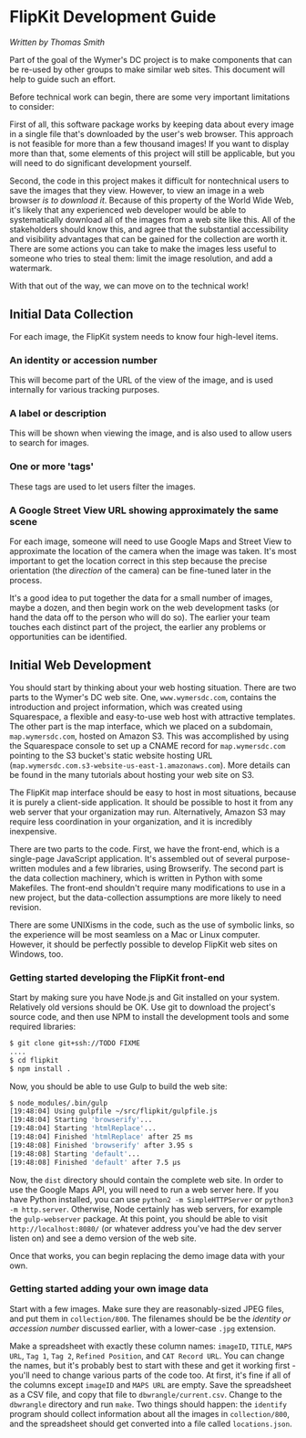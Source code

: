 # FlipKit Development Guide

*Written by Thomas Smith*

Part of the goal of the Wymer's DC project is to make components that
can be re-used by other groups to make similar web sites.  This document
will help to guide such an effort.

Before technical work can begin, there are some very important
limitations to consider:

First of all, this software package works by keeping data about every
image in a single file that's downloaded by the user's web browser.
This approach is not feasible for more than a few thousand images!  If
you want to display more than that, some elements of this project will
still be applicable, but you will need to do significant development
yourself.

Second, the code in this project makes it difficult for nontechnical
users to save the images that they view.  However, to view an image in a
web browser *is to download it*.  Because of this property of the World
Wide Web, it's likely that any experienced web developer would be able
to systematically download all of the images from a web site like this.
All of the stakeholders should know this, and agree that the substantial
accessibility and visibility advantages that can be gained for the
collection are worth it.  There are some actions you can take to make
the images less useful to someone who tries to steal them: limit the
image resolution, and add a watermark.

With that out of the way, we can move on to the technical work!

## Initial Data Collection

For each image, the FlipKit system needs to know four high-level items.

### An identity or accession number

This will become part of the URL of the view of the image, and is used
internally for various tracking purposes.

### A label or description

This will be shown when viewing the image, and is also used to allow
users to search for images.

### One or more 'tags'

These tags are used to let users filter the images.

### A Google Street View URL showing approximately the same scene

For each image, someone will need to use Google Maps and Street View to
approximate the location of the camera when the image was taken.  It's
most important to get the location correct in this step because the
precise orientation (the *direction* of the camera) can be fine-tuned
later in the process.

It's a good idea to put together the data for a small number of images,
maybe a dozen, and then begin work on the web development tasks (or hand
the data off to the person who will do so).  The earlier your team
touches each distinct part of the project, the earlier any problems or
opportunities can be identified.

## Initial Web Development

You should start by thinking about your web hosting situation.  There
are two parts to the Wymer's DC web site.  One, `www.wymersdc.com`,
contains the introduction and project information, which was created
using Squarespace, a flexible and easy-to-use web host with attractive
templates.  The other part is the map interface, which we placed on a
subdomain, `map.wymersdc.com`, hosted on Amazon S3.  This was
accomplished by using the Squarespace console to set up a CNAME record
for `map.wymersdc.com` pointing to the S3 bucket's static website
hosting URL (`map.wymersdc.com.s3-website-us-east-1.amazonaws.com`).
More details can be found in the many tutorials about hosting your web
site on S3.

The FlipKit map interface should be easy to host in most situations,
because it is purely a client-side application.  It should be possible
to host it from any web server that your organization may run.
Alternatively, Amazon S3 may require less coordination in your
organization, and it is incredibly inexpensive.

There are two parts to the code.  First, we have the front-end, which is
a single-page JavaScript application.  It's assembled out of several
purpose-written modules and a few libraries, using Browserify.  The
second part is the data collection machinery, which is written in Python
with some Makefiles.  The front-end shouldn't require many modifications
to use in a new project, but the data-collection assumptions are more
likely to need revision.

There are some UNIXisms in the code, such as the use of symbolic links,
so the experience will be most seamless on a Mac or Linux computer.
However, it should be perfectly possible to develop FlipKit web sites on
Windows, too.

### Getting started developing the FlipKit front-end

Start by making sure you have Node.js and Git installed on your system.
Relatively old versions should be OK.  Use git to download the project's
source code, and then use NPM to install the development tools and some
required libraries:

```bash
$ git clone git+ssh://TODO FIXME
....
$ cd flipkit
$ npm install .
```

Now, you should be able to use Gulp to build the web site:

```bash
$ node_modules/.bin/gulp
[19:48:04] Using gulpfile ~/src/flipkit/gulpfile.js
[19:48:04] Starting 'browserify'...
[19:48:04] Starting 'htmlReplace'...
[19:48:04] Finished 'htmlReplace' after 25 ms
[19:48:08] Finished 'browserify' after 3.95 s
[19:48:08] Starting 'default'...
[19:48:08] Finished 'default' after 7.5 μs
```

Now, the `dist` directory should contain the complete web site.  In
order to use the Google Maps API, you will need to run a web server
here.  If you have Python installed, you can use `python2 -m
SimpleHTTPServer` or `python3 -m http.server`.  Otherwise, Node
certainly has web servers, for example the `gulp-webserver` package.
At this point, you should be able to visit `http://localhost:8080/` (or
whatever address you've had the dev server listen on) and see a demo
version of the web site.

Once that works, you can begin replacing the demo image data with your
own.

### Getting started adding your own image data

Start with a few images.  Make sure they are reasonably-sized JPEG
files, and put them in `collection/800`.  The filenames should be be the
*identity or accession number* discussed earlier, with a lower-case
`.jpg` extension.

Make a spreadsheet with exactly these column names: `imageID`, `TITLE`,
`MAPS URL`, `Tag 1`, `Tag 2`, `Refined Position`, and `CAT Record URL`.
You can change the names, but it's probably best to start with these and
get it working first - you'll need to change various parts of the code
too.  At first, it's fine if all of the columns except `imageID` and
`MAPS URL` are empty.  Save the spreadsheet as a CSV file, and copy
that file to `dbwrangle/current.csv`.  Change to the `dbwrangle`
directory and run `make`.  Two things should happen: the `identify`
program should collect information about all the images in
`collection/800`, and the spreadsheet should get converted into a file
called `locations.json`.  
